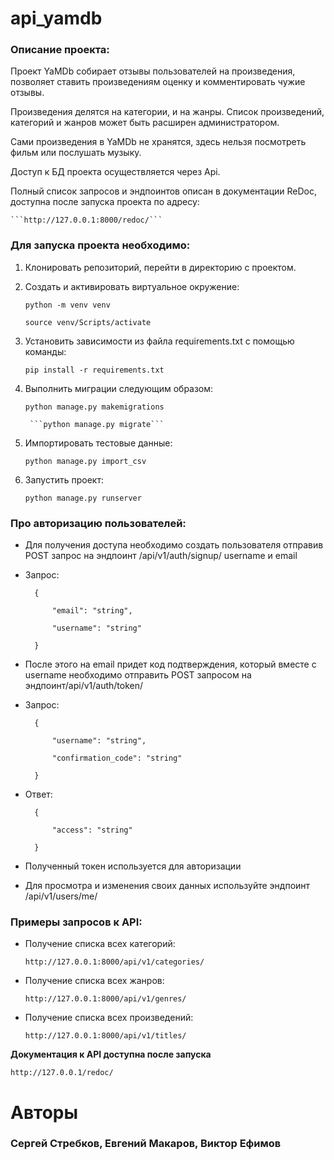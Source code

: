 # api_yamdb
### Описание проекта:

Проект YaMDb собирает отзывы пользователей на произведения, позволяет ставить произведениям оценку и комментировать чужие отзывы.

Произведения делятся на категории, и на жанры. Список произведений, категорий и жанров может быть расширен администратором.

Сами произведения в YaMDb не хранятся, здесь нельзя посмотреть фильм или послушать музыку.

Доступ к БД проекта осуществляется через Api.

Полный список запросов и эндпоинтов описан в документации ReDoc, доступна после запуска проекта по адресу:

 	```http://127.0.0.1:8000/redoc/```

### Для запуска проекта необходимо:

1. Клонировать репозиторий, перейти в директорию с проектом.

2. Cоздать и активировать виртуальное окружение:

      ```python -m venv venv```

      ```source venv/Scripts/activate```

3. Установить зависимости из файла requirements.txt с помощью команды:

      ```pip install -r requirements.txt```

4. Выполнить миграции следующим образом:

      ```python manage.py makemigrations```

	    ```python manage.py migrate```

5. Импортировать тестовые данные:

      ```python manage.py import_csv```

6. Запустить проект:

      ```python manage.py runserver```

### Про авторизацию пользователей:

- Для получения доступа необходимо создать пользователя отправив POST запрос на эндпоинт /api/v1/auth/signup/ username и email

- Запрос:

		{

			"email": "string",

			"username": "string"

		}

- После этого на email придет код подтверждения, который вместе с username необходимо отправить POST запросом на эндпоинт/api/v1/auth/token/

- Запрос:

		{

			"username": "string",

			"confirmation_code": "string"

		}

- Ответ:

		{

			"access": "string"

		}

- Полученный токен используется для авторизации

- Для просмотра и изменения своих данных используйте эндпоинт /api/v1/users/me/

### Примеры запросов к API:

- Получение списка всех категорий:

      http://127.0.0.1:8000/api/v1/categories/

- Получение списка всех жанров:

      http://127.0.0.1:8000/api/v1/genres/

- Получение списка всех произведений:

      http://127.0.0.1:8000/api/v1/titles/

**Документация к API доступна после запуска**

	http://127.0.0.1/redoc/


# Авторы
### Сергей Стребков, Евгений Макаров, Виктор Ефимов
